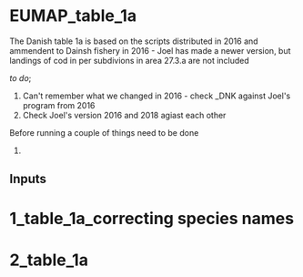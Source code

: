 # EUMAP_table_1a

The Danish table 1a is based on the scripts distributed in 2016 and ammendent to Dainsh fishery in 2016 - Joel has made a newer version, but landings of cod in per subdivions in area 27.3.a are not included

*to do*; 

1.    Can't remember what we changed in 2016 - check _DNK against Joel's program from 2016
2.    Check Joel's version 2016 and 2018 agiast each other

Before running a couple of things need to be done

1.    

## Inputs



# 1_table_1a_correcting species names


# 2_table_1a